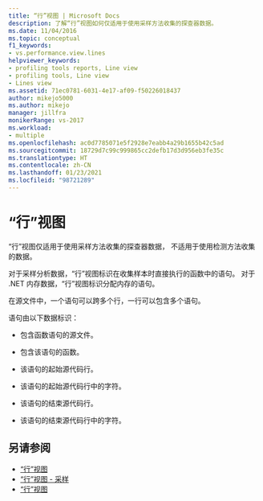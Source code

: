 ```yaml
---
title: “行”视图 | Microsoft Docs
description: 了解“行”视图如何仅适用于使用采样方法收集的探查器数据。
ms.date: 11/04/2016
ms.topic: conceptual
f1_keywords:
- vs.performance.view.lines
helpviewer_keywords:
- profiling tools reports, Line view
- profiling tools, Line view
- Lines view
ms.assetid: 71ec0781-6031-4e17-af09-f50226018437
author: mikejo5000
ms.author: mikejo
manager: jillfra
monikerRange: vs-2017
ms.workload:
- multiple
ms.openlocfilehash: ac0d7785071e5f2928e7eabb4a29b1655b42c5ad
ms.sourcegitcommit: 18729d7c99c999865cc2defb17d3d956eb3fe35c
ms.translationtype: HT
ms.contentlocale: zh-CN
ms.lasthandoff: 01/23/2021
ms.locfileid: "98721289"
---
```

# <a name="lines-view"></a>“行”视图
“行”视图仅适用于使用采样方法收集的探查器数据， 不适用于使用检测方法收集的数据。

 对于采样分析数据，“行”视图标识在收集样本时直接执行的函数中的语句。 对于 .NET 内存数据，“行”视图标识分配内存的语句。

 在源文件中，一个语句可以跨多个行，一行可以包含多个语句。

 语句由以下数据标识：

- 包含函数语句的源文件。

- 包含该语句的函数。

- 该语句的起始源代码行。

- 该语句的起始源代码行中的字符。

- 该语句的结束源代码行。

- 该语句的结束源代码行中的字符。

## <a name="see-also"></a>另请参阅
- [“行”视图](../profiling/lines-view-sampling-data.md)
- [“行”视图 - 采样](../profiling/lines-view-dotnet-memory-sampling-data.md)
- [“行”视图](../profiling/lines-view-contention-data.md)
